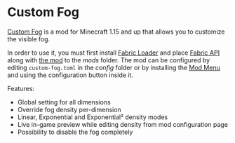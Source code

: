 # Custom Fog

[Custom Fog](https://www.curseforge.com/minecraft/mc-mods/custom-fog) is a mod for Minecraft 1.15 and up that allows you to customize the visible fog. 

In order to use it, you must first install [Fabric Loader](https://fabricmc.net) and place [Fabric API](https://www.curseforge.com/minecraft/mc-mods/fabric-api) along with [the mod](https://www.curseforge.com/minecraft/mc-mods/custom-fog/files) to the _mods_ folder. The mod can be configured by editing `custom-fog.toml` in the _config_ folder or by installing the [Mod Menu](https://www.curseforge.com/minecraft/mc-mods/modmenu) and using the configuration button inside it.

Features:
* Global setting for all dimensions
* Override fog density per-dimension
* Linear, Exponential and Exponential² density modes
* Live in-game preview while editing density from mod configuration page
* Possibility to disable the fog completely

